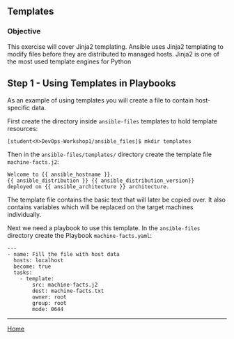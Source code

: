## Templates

### Objective


This exercise will cover Jinja2 templating. Ansible uses Jinja2 templating to modify files before they are distributed to managed hosts. Jinja2 is one of the most used template engines for Python 

## Step 1 - Using Templates in Playbooks


As an example of using templates you will create a file to contain host-specific data.

First create the directory inside `ansible-files` templates to hold template resources:

`[student<X>DevOps-Workshop1/ansible_files]$ mkdir templates`

Then in the `ansible-files/templates/` directory create the template file `machine-facts.j2`:

```
Welcome to {{ ansible_hostname }}.
{{ ansible_distribution }} {{ ansible_distribution_version}}
deployed on {{ ansible_architecture }} architecture.
```
The template file contains the basic text that will later be copied over. It also contains variables which will be replaced on the target machines individually.

Next we need a playbook to use this template. In the `ansible-files` directory create the Playbook `machine-facts.yaml`:

```
---
- name: Fill the file with host data
  hosts: localhost
  become: true
  tasks:
    - template:
        src: machine-facts.j2
        dest: machine-facts.txt
        owner: root
        group: root
        mode: 0644
```

___

[Home](../README.md)